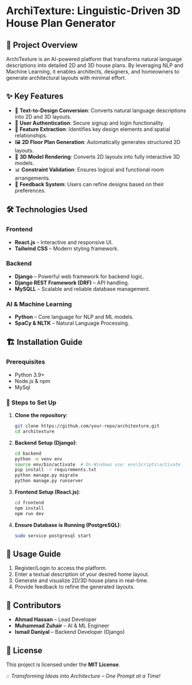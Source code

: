 # ArchiTexture: Linguistic-Driven 3D House Plan Generator

## 🚀 Project Overview
ArchiTexture is an AI-powered platform that transforms natural language descriptions into detailed 2D and 3D house plans. By leveraging NLP and Machine Learning, it enables architects, designers, and homeowners to generate architectural layouts with minimal effort.

## ✨ Key Features
- 🏡 **Text-to-Design Conversion**: Converts natural language descriptions into 2D and 3D layouts.
- 🔑 **User Authentication**: Secure signup and login functionality.
- 📐 **Feature Extraction**: Identifies key design elements and spatial relationships.
- 🖼️ **2D Floor Plan Generation**: Automatically generates structured 2D layouts.
- 🎨 **3D Model Rendering**: Converts 2D layouts into fully interactive 3D models.
- 📊 **Constraint Validation**: Ensures logical and functional room arrangements.
- 💬 **Feedback System**: Users can refine designs based on their preferences.

## 🛠️ Technologies Used
### Frontend
- **React.js** – Interactive and responsive UI.
- **Tailwind CSS** – Modern styling framework.

### Backend
- **Django** – Powerful web framework for backend logic.
- **Django REST Framework (DRF)** – API handling.
- **MySQLL** – Scalable and reliable database management.

### AI & Machine Learning
- **Python** – Core language for NLP and ML models.
- **SpaCy & NLTK** – Natural Language Processing.

## 🏗️ Installation Guide
### Prerequisites
- Python 3.9+
- Node.js & npm
- MySql

### 🚀 Steps to Set Up
1. **Clone the repository**:
   ```sh
   git clone https://github.com/your-repo/architexture.git
   cd architexture
   ```
2. **Backend Setup (Django)**:
   ```sh
   cd backend
   python -m venv env
   source env/bin/activate  # On Windows use: env\Scripts\activate
   pip install -r requirements.txt
   python manage.py migrate
   python manage.py runserver
   ```
3. **Frontend Setup (React.js)**:
   ```sh
   cd frontend
   npm install
   npm run dev
   ```
4. **Ensure Database is Running (PostgreSQL)**:
   ```sh
   sudo service postgresql start
   ```

## 🎯 Usage Guide
1. Register/Login to access the platform.
2. Enter a textual description of your desired home layout.
3. Generate and visualize 2D/3D house plans in real-time.
4. Provide feedback to refine the generated layouts.

## 👥 Contributors
- **Ahmad Hassan** – Lead Developer
- **Muhammad Zuhair** – AI & ML Engineer
- **Ismail Daniyal** – Backend Developer (Django)

## 📜 License
This project is licensed under the **MIT License**.

💡 *Transforming Ideas into Architecture – One Prompt at a Time!*
